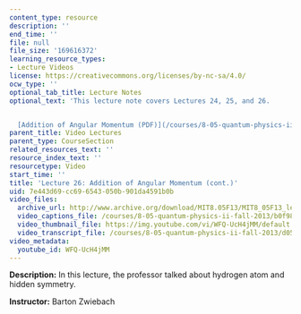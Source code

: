```yaml
---
content_type: resource
description: ''
end_time: ''
file: null
file_size: '169616372'
learning_resource_types:
- Lecture Videos
license: https://creativecommons.org/licenses/by-nc-sa/4.0/
ocw_type: ''
optional_tab_title: Lecture Notes
optional_text: 'This lecture note covers Lectures 24, 25, and 26.


  [Addition of Angular Momentum (PDF)](/courses/8-05-quantum-physics-ii-fall-2013/resources/mit8_05f13_chap_10)'
parent_title: Video Lectures
parent_type: CourseSection
related_resources_text: ''
resource_index_text: ''
resourcetype: Video
start_time: ''
title: 'Lecture 26: Addition of Angular Momentum (cont.)'
uid: 7e443d69-cc69-6543-050b-901da4591b0b
video_files:
  archive_url: http://www.archive.org/download/MIT8.05F13/MIT8_05F13_lec26_300k.mp4
  video_captions_file: /courses/8-05-quantum-physics-ii-fall-2013/b0f988ea0fd95ced81fa610ab5b8b82c_WFQ-UcH4jMM.vtt
  video_thumbnail_file: https://img.youtube.com/vi/WFQ-UcH4jMM/default.jpg
  video_transcript_file: /courses/8-05-quantum-physics-ii-fall-2013/d056ebbe354650f9a89bc7c1fb76c6b1_WFQ-UcH4jMM.pdf
video_metadata:
  youtube_id: WFQ-UcH4jMM
---
```


**Description:** In this lecture, the professor talked about hydrogen atom and hidden symmetry.

**Instructor:** Barton Zwiebach


